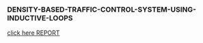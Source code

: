 ### DENSITY-BASED-TRAFFIC-CONTROL-SYSTEM-USING-INDUCTIVE-LOOPS
[click here REPORT](https://github.com/vileshrajbelly/DENSITY-BASED-TRAFFIC-CONTROL-SYSTEM-USING-INDUCTIVE-LOOPS/blob/main/final%20draft.pdf)
